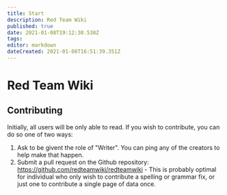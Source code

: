 ```yaml
---
title: Start
description: Red Team Wiki
published: true
date: 2021-01-08T19:12:30.538Z
tags: 
editor: markdown
dateCreated: 2021-01-08T16:51:39.351Z
---
```


# Red Team Wiki

## Contributing

Initially, all users will be only able to read. If you wish to contribute, you can do so one of two ways:

1. Ask to be givent the role of "Writer". You can ping any of the creators to help make that happen.
2. Submit a pull request on the Github repository: https://github.com/redteamwiki/redteamwiki - This is probably optimal for individual who only wish to contribute a spelling or grammar fix, or just one to contribute a single page of data once.

